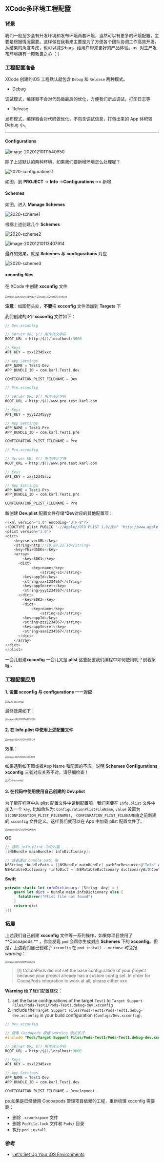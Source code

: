 ## XCode多环境工程配置

### 背景

我们一般至少会有开发环境和发布环境两套环境，当然可以有更多的环境配置，主要是根据情况需要。这样做在我看来主要是为了方便各个团队协调工作高效开发，从结果的角度考虑，也可以减少bug，给用户带来更好的产品体验。ps. 对生产发布环境拥有一颗敬畏之心 ：）



### 工程配置准备

XCode 创建的iOS 工程默认就包含 `Debug` 和 `Release` 两种模式。

- Debug

调试模式，编译器不会对代码做最后的优化，方便我们断点调试，打印日志等

- Release

发布模式，编译器会对代码做优化，不包含调试信息，打包出来的 App 体积较 Debug 小。

---

#### Configurations

![image-20201210111540950](../../assets/image-20201210111540950.png)

除了上述默认的两种环境，如果我们要新增环境怎么处理呢？

![2020-configurations1](../../assets/2020-configurations1.png)

如图，到 **PROJECT** -> **Info** ->**Configurations**->**+** 新增



#### Schemes

如图，进入 **Manage Schemes** 

![2020-scheme1](../../assets/2020-scheme1.png)



根据上述创建几个 **Schemes**

![2020-scheme2](../../assets/2020-scheme2.png)



![image-20201210113407914](../../assets/image-20201210113407914.png)



最终的效果，就是 **Schemes** 与 **configurations** 对应

![2020-scheme3](../../assets/2020-scheme3.png)



#### xcconfig files

在 XCode 中创建 **xcconfig** 文件

<img src="../../assets/image-20201210134600627.png" alt="image-20201210134600627" style="zoom:50%;" />



<img src="../../assets/image-20201210134718939.png" alt="image-20201210134718939" style="zoom:50%;" />



**注意**：如图箭头处，**不要**把 **xcconfig** 文件添加到 **Targets** 下

我们创建的3个 **xcconfig** 文件如下：

```objective-c
// Dev.xcconfig

// Server URL $() 用作转义字符
ROOT_URL = http:/$()/localhost:3000

// Keys
API_KEY = xxx12345xxx

// App Settings
APP_NAME = Test1-Dev
APP_BUNDLE_ID = com.karl.Test1.dev

CONFIGRATION_PLIST_FILENAME = Dev
```



```objective-c
// Pre.xcconfig

// Server URL $() 用作转义字符
ROOT_URL = http:/$()/www.pre.test.karl.com

// Keys
API_KEY = yyy12345yyy

// App Settings
APP_NAME = Test1-Pre
APP_BUNDLE_ID = com.karl.Test1.pre

CONFIGRATION_PLIST_FILENAME = Pre
```



```objective-c
// Pro.xcconfig

// Server URL $() 用作转义字符
ROOT_URL = http:/$()/www.pro.test.karl.com

// Keys
API_KEY = zzz12345zzz

// App Settings
APP_NAME = Test1-Pro
APP_BUNDLE_ID = com.karl.Test1.pro

CONFIGRATION_PLIST_FILENAME = Pro
```



新创建 **Dev.plist** 配置文件存储***Dev**对应的其他配置项：

```objective-c
<?xml version="1.0" encoding="UTF-8"?>
<!DOCTYPE plist PUBLIC "-//Apple//DTD PLIST 1.0//EN" "http://www.apple.com/DTDs/PropertyList-1.0.dtd">
<plist version="1.0">
<dict>
	<key>serverURL</key>
	<string>http://10.20.22.10</string>
	<key>ThirdSDKs</key>
    <array>
    	<key>SDK1</key>
      <dict>
    		<key>name</key>
				<string>s1</string>
        <key>appId</key>
        <string>xxx1234567</string>
        <key>appSecret</key>
        <string>yyy1234567</string>
      </dict>
    	<key>SDK2</key>
    	<dict>
    		<key>name</key>
				<string>s2</string>
        <key>appId</key>
        <string>zzz1234567</string>
        <key>appSecret</key>
        <string>aaa1234567</string>
      </dict>
    </array>
</dict>
</plist>
```



一会儿创建**xcconfig** 一会儿又是 **plist** 这些配置我们编程中如何使用呢？别着急哦~


### 工程配置应用

#### 1. 设置 xcconfig 与 configurations 一一对应

<img src="../../assets/2020-xcconfig2.png" alt="2020-xcconfig2" style="zoom:50%;" />

最终效果如下：

<img src="../../assets/image-20201210144019223.png" alt="image-20201210144019223" style="zoom:50%;" />



#### 2. 在 Info.plist 中使用上述配置文件

<img src="../../assets/image-20201210144719129.png" alt="image-20201210144719129" style="zoom:50%;" />

效果：

<img src="../../assets/image-20201210145003715.png" alt="image-20201210145003715" style="zoom:50%;" />

如果遇到如下图或者App Name 和配置的不应。说明 **Schemes** **Configurations** **xcconfig** 三者对应关系不对，请仔细检查！

<img src="../../assets/2020-xcconfig1.png" alt="2020-xcconfig1" style="zoom:50%;" />



#### 3. 在代码中使用使用自己创建的 Dev.plist

为了能在程序中从 plist 配置文件中读到配置项，我们需要在 `Info.plist` 文件中加入一个 `key`, 比如命名为: `ConfigurationPlistFileName`, `value` 设置为`$(CONFIGRATION_PLIST_FILENAME)`， `CONFIGRATION_PLIST_FILENAME`由之前新建的 `xcconfig` 文件定义。这样我们就可以在 App 中加载 plist 配置文件了。

<img src="../../assets/image-20201210150006900.png" alt="image-20201210150006900" style="zoom:50%;" />

**OC** 

```objective-c
// 读取 info.plist 中的内容
[[NSBundle mainBundle] infoDictionary];

// 或者通过 bundle path 取
NSString *bundlePath = [[NSBundle mainBundle] pathForResource:@"Info" ofType:@"plist"];
NSMutableDictionary *infoDict = [NSMutableDictionary dictionaryWithContentsOfFile:bundlePath];
```

**Swift**

```swift
private static let infoDictionary: [String: Any] = {
    guard let dict = Bundle.main.infoDictionary else {
      fatalError("Plist file not found")
    }
    return dict
}()
```



### 拓展

上述我们自己创建 **xcconfig** 文件等一系列操作，如果你项目使用了 **Cocoapods ** ，你会发现 `pod` 会帮你生成对应 **Schemes** 下的 **xcconfig**。但是，上边我们自己创建了 `xcconfig` 在 `pod install --verbose` 时会报 *warning*：

<img src="../../assets/image-20201210151850780.png" alt="image-20201210151850780" style="zoom:50%;" />

> [!] CocoaPods did not set the base configuration of your project because your project already has a custom config set. In order for CocoaPods integration to work at all, please either xxx

**Warning** 给了我们配置建议：

1. set the base configurations of the target `Test1` to `Target Support Files/Pods-Test1/Pods-Test1.debug-dev.xcconfig` 
2.  include the `Target Support Files/Pods-Test1/Pods-Test1.debug-dev.xcconfig` in your build configuration (`Configs/Dev.xcconfig`).



```objective-c
// Dev.xcconfig

// 使用 Cocoapods 根据 warning 添加该行
#include "Pods/Target Support Files/Pods-Test1/Pods-Test1.debug-dev.xcconfig"

// Server URL $() 用作转义字符
ROOT_URL = http:/$()/localhost:3000

// Keys
API_KEY = xxx12345xxx

// App Settings
APP_NAME = Test1-Dev
APP_BUNDLE_ID = com.karl.Test1.dev

CONFIGRATION_PLIST_FILENAME = Development
```



ps.如果是已经使用 Cocoapods 管理项目依赖的工程，重新梳理 xcconfig 需要删：

- 删除 `.xcworkspace` 文件
- 删除  `Podfile.lock` 文件和 `Pods/` 目录
- 执行 `pod install`



### 参考

- [Let's Set Up Your iOS Environments](https://thoughtbot.com/blog/let-s-setup-your-ios-environments)

